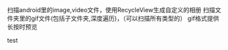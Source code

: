 
扫描android里的image,video文件，使用RecycleView生成自定义的相册
扫描文件夹里的gif文件(包括子文件夹,深度遍历)，（可以扫描所有类型的）
gif格式提供长按时预览

test